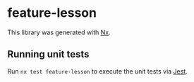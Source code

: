 # feature-lesson

This library was generated with [Nx](https://nx.dev).

## Running unit tests

Run `nx test feature-lesson` to execute the unit tests via [Jest](https://jestjs.io).

